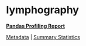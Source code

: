 # lymphography

[**Pandas Profiling Report**](../docs_sources/profile/lymphography.html)

[Metadata](metadata.yaml) | [Summary Statistics](summary_stats.csv)

